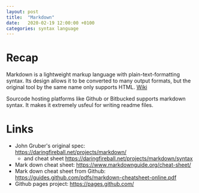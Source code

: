 ```yaml
---
layout: post
title:  "Markdown"
date:   2020-02-19 12:00:00 +0100
categories: syntax language
---
```

# Recap
Markdown is a lightweight markup language with plain-text-formatting syntax. Its design allows it to be converted to many output formats, but the original tool by the same name only supports HTML. [Wiki](https://en.wikipedia.org/wiki/Markdown)

Sourcode hosting platforms like Github or Bitbucked supports markdown syntax. It makes it extremely usfeul for writing readme files.

# Links
* John Gruber's original spec: <https://daringfireball.net/projects/markdown/>
    * and cheat sheet <https://daringfireball.net/projects/markdown/syntax>
* Mark down cheat sheet: <https://www.markdownguide.org/cheat-sheet/>
* Mark down cheat sheet from Github: <https://guides.github.com/pdfs/markdown-cheatsheet-online.pdf>
* Github pages project: <https://pages.github.com/>
